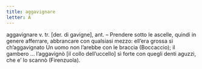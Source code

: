 ```yaml
---
title: aggavignare
letter: A
---
```

aggavignare v. tr. [der. di gavigne], ant. – Prendere sotto le ascelle, quindi in genere afferrare, abbrancare con qualsiasi mezzo: ell’era grossa sì ch’aggavignato Un uomo non l’arebbe con le braccia (Boccaccio); il gambero ... l’aggavignò [il collo dell’uccello] sì forte con quegli denti aguzzi, che e’ lo scannò (Firenzuola).